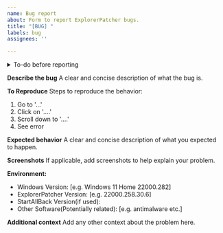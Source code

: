 ```yaml
---
name: Bug report
about: Form to report ExplorerPatcher bugs.
title: "[BUG] "
labels: bug
assignees: ''

---
```


<details><summary>To-do before reporting</summary>

- [ ] I have checked that no duplicate reports are in [Issues](https://github.com/valinet/ExplorerPatcher/issues?q=is%3Aissue+is%3Aclosed).
- [ ] I have checked that the bug is related to ExplorerPatcher.
- [ ] I have provided details enough to reproduce the bug, or at least specify the situation.
<!-- * Replace the 'space' between the parentheses([ ]) with an 'x' to mark it as done. -->

</details>

**Describe the bug**
A clear and concise description of what the bug is.

**To Reproduce**
Steps to reproduce the behavior:
1. Go to '...'
2. Click on '....'
3. Scroll down to '....'
4. See error

**Expected behavior**
A clear and concise description of what you expected to happen.

**Screenshots**
If applicable, add screenshots to help explain your problem.

**Environment:**
 - Windows Version: [e.g. Windows 11 Home 22000.282]
 - ExplorerPatcher Version: [e.g. 22000.258.30.6]
 - StartAllBack Version(if used):
 - Other Software(Potentially related): [e.g. antimalware etc.]

**Additional context**
Add any other context about the problem here.
